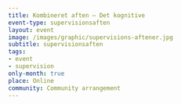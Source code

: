 ```yaml
---
title: Kombineret aften – Det kognitive
event-type: supervisionsaften
layout: event
image: /images/graphic/supervisions-aftener.jpg
subtitle: supervisionsaften
tags:
- event
- supervision
only-month: true
place: Online
community: Community arrangement
---
```

